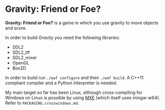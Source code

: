 Gravity: Friend or Foe?
=======================

**Gravity: Friend or Foe?** is a game in which you use gravity to move
objects and score.

In order to build _Gravity_ you need the following libraries:

 - SDL2
 - SDL2_ttf
 - SDL2_mixer
 - OpenGL
 - Box2D

In order to build run `./waf configure` and then `./waf build`. A
C++11 compliant compiler and a Python interpreter is needed.

My main target so far has been Linux, although cross-compiling for
Windows on Linux is possible by using [MXE](http://mxe.cc) (which
itself uses mingw-w64). Refer to `PACKAGING.crosswindows.md`.
